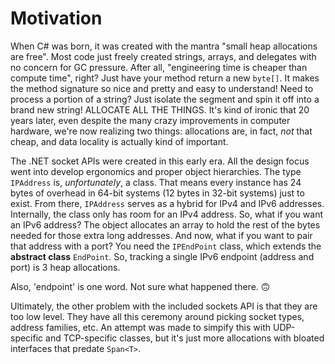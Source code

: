 # Motivation

When C# was born, it was created with the mantra "small heap allocations are free". Most code just freely created strings, arrays, and delegates with no concern for GC pressure. After all, "engineering time is cheaper than compute time", right? Just have your method return a new `byte[]`. It makes the method signature so nice and pretty and easy to understand! Need to process a portion of a string? Just isolate the segment and spin it off into a brand new string! ALLOCATE ALL THE THINGS. It's kind of ironic that 20 years later, even despite the many crazy improvements in computer hardware, we're now realizing two things: allocations are, in fact, _not_ that cheap, and data locality is actually kind of important.

The .NET socket APIs were created in this early era. All the design focus went into develop ergonomics and proper object hierarchies. The type `IPAddress` is, _unfortunately_, a class. That means every instance has 24 bytes of overhead in 64-bit systems (12 bytes in 32-bit systems) just to exist. From there, `IPAddress` serves as a hybrid for IPv4 and IPv6 addresses. Internally, the class only has room for an IPv4 address. So, what if you want an IPv6 address? The object allocates an array to hold the rest of the bytes needed for those extra long addresses. And now, what if you want to pair that address with a port? You need the `IPEndPoint` class, which extends the **abstract class** `EndPoint`. So, tracking a single IPv6 endpoint (address and port) is 3 heap allocations.

Also, 'endpoint' is one word. Not sure what happened there. 🙃

Ultimately, the other problem with the included sockets API is that they are too low level. They have all this ceremony around picking socket types, address families, etc. An attempt was made to simpify this with UDP-specific and TCP-specific classes, but it's just more allocations with bloated interfaces that predate `Span<T>`.

